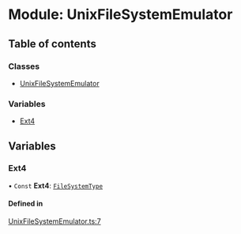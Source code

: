 # Module: UnixFileSystemEmulator

## Table of contents

### Classes

- [UnixFileSystemEmulator](../wiki/UnixFileSystemEmulator.UnixFileSystemEmulator)

### Variables

- [Ext4](../wiki/UnixFileSystemEmulator#ext4)

## Variables

### Ext4

• `Const` **Ext4**: [`FileSystemType`](../wiki/types.FileSystemType.FileSystemType)

#### Defined in

[UnixFileSystemEmulator.ts:7](https://github.com/LucEnden/unix-terminal-emulator/blob/9acf7af/src/UnixFileSystemEmulator.ts#L7)
